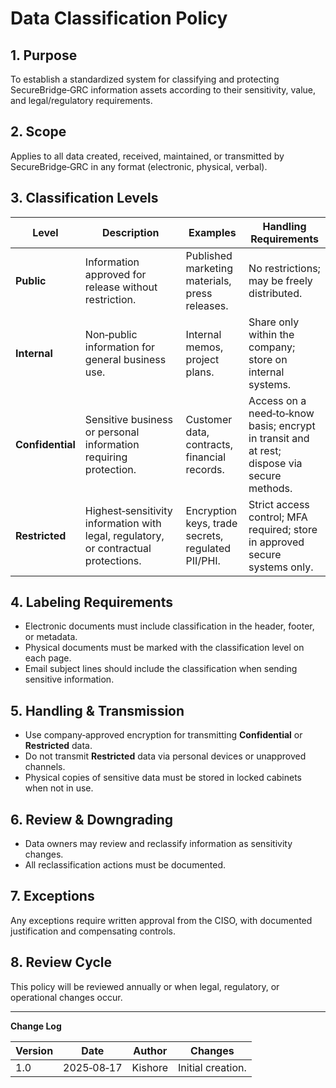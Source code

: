# Data Classification Policy

## 1. Purpose
To establish a standardized system for classifying and protecting SecureBridge‑GRC information assets according to their sensitivity, value, and legal/regulatory requirements.

## 2. Scope
Applies to all data created, received, maintained, or transmitted by SecureBridge‑GRC in any format (electronic, physical, verbal).

## 3. Classification Levels

| Level             | Description | Examples | Handling Requirements |
|-------------------|-------------|----------|-----------------------|
| **Public**        | Information approved for release without restriction. | Published marketing materials, press releases. | No restrictions; may be freely distributed. |
| **Internal**      | Non‑public information for general business use. | Internal memos, project plans. | Share only within the company; store on internal systems. |
| **Confidential**  | Sensitive business or personal information requiring protection. | Customer data, contracts, financial records. | Access on a need‑to‑know basis; encrypt in transit and at rest; dispose via secure methods. |
| **Restricted**    | Highest‑sensitivity information with legal, regulatory, or contractual protections. | Encryption keys, trade secrets, regulated PII/PHI. | Strict access control; MFA required; store in approved secure systems only. |

## 4. Labeling Requirements
- Electronic documents must include classification in the header, footer, or metadata.
- Physical documents must be marked with the classification level on each page.
- Email subject lines should include the classification when sending sensitive information.

## 5. Handling & Transmission
- Use company‑approved encryption for transmitting **Confidential** or **Restricted** data.
- Do not transmit **Restricted** data via personal devices or unapproved channels.
- Physical copies of sensitive data must be stored in locked cabinets when not in use.

## 6. Review & Downgrading
- Data owners may review and reclassify information as sensitivity changes.
- All reclassification actions must be documented.

## 7. Exceptions
Any exceptions require written approval from the CISO, with documented justification and compensating controls.

## 8. Review Cycle
This policy will be reviewed annually or when legal, regulatory, or operational changes occur.

---

**Change Log**

| Version | Date       | Author   | Changes           |
|---------|------------|----------|-------------------|
| 1.0     | 2025‑08‑17 | Kishore  | Initial creation. |
